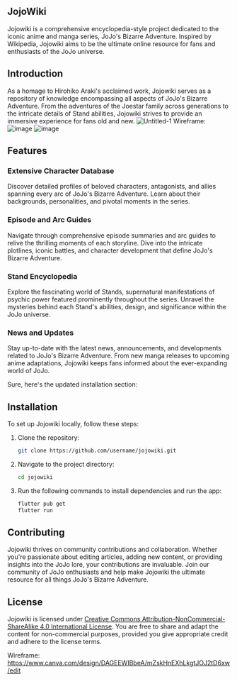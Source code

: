 ## JojoWiki

Jojowiki is a comprehensive encyclopedia-style project dedicated to the iconic anime and manga series, JoJo's Bizarre Adventure. Inspired by Wikipedia, Jojowiki aims to be the ultimate online resource for fans and enthusiasts of the JoJo universe.

## Introduction

As a homage to Hirohiko Araki's acclaimed work, Jojowiki serves as a repository of knowledge encompassing all aspects of JoJo's Bizarre Adventure. From the adventures of the Joestar family across generations to the intricate details of Stand abilities, Jojowiki strives to provide an immersive experience for fans old and new.
![Untitled-1](https://github.com/SultokTheF/JoJoWiki/assets/116245093/2fec0e82-1cac-4022-882f-700cd08014fe)
Wireframe:
![image](https://github.com/SultokTheF/JoJoWiki/assets/117799585/3b16558f-f41b-4ff9-9204-42cf10009ec7)
![image](https://github.com/SultokTheF/JoJoWiki/assets/117799585/8c35af85-c6d0-4be9-808a-af7c6ff25f73)



## Features

### Extensive Character Database
Discover detailed profiles of beloved characters, antagonists, and allies spanning every arc of JoJo's Bizarre Adventure. Learn about their backgrounds, personalities, and pivotal moments in the series.

### Episode and Arc Guides
Navigate through comprehensive episode summaries and arc guides to relive the thrilling moments of each storyline. Dive into the intricate plotlines, iconic battles, and character development that define JoJo's Bizarre Adventure.

### Stand Encyclopedia
Explore the fascinating world of Stands, supernatural manifestations of psychic power featured prominently throughout the series. Unravel the mysteries behind each Stand's abilities, design, and significance within the JoJo universe.

### News and Updates
Stay up-to-date with the latest news, announcements, and developments related to JoJo's Bizarre Adventure. From new manga releases to upcoming anime adaptations, Jojowiki keeps fans informed about the ever-expanding world of JoJo.

Sure, here's the updated installation section:

## Installation

To set up Jojowiki locally, follow these steps:

1. Clone the repository:
   ```bash
   git clone https://github.com/username/jojowiki.git
   ```

2. Navigate to the project directory:
   ```bash
   cd jojowiki
   ```

3. Run the following commands to install dependencies and run the app:
   ```bash
   flutter pub get
   flutter run
   ```


## Contributing

Jojowiki thrives on community contributions and collaboration. Whether you're passionate about editing articles, adding new content, or providing insights into the JoJo lore, your contributions are invaluable. Join our community of JoJo enthusiasts and help make Jojowiki the ultimate resource for all things JoJo's Bizarre Adventure.

## License

Jojowiki is licensed under [Creative Commons Attribution-NonCommercial-ShareAlike 4.0 International License](https://creativecommons.org/licenses/by-nc-sa/4.0/). You are free to share and adapt the content for non-commercial purposes, provided you give appropriate credit and adhere to the license terms.

Wireframe: https://www.canva.com/design/DAGEEWIBbeA/mZskHnEXhLkgtJOJ2tD6xw/edit
